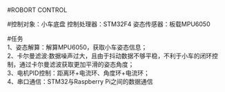 #ROBORT CONTROL

#控制对象：小车底盘
 控制处理器：STM32F4
 姿态传感器：板载MPU6050

#任务  
1、姿态解算：解算MPU6050，获取小车姿态信息；  
2、卡尔曼滤波:数据噪声过大，且由于抖动数据不够平稳，不利于小车的闭环控制，通过卡尔曼滤波获取更加平滑的姿态角度；  
3、电机PID控制：距离环+电流环、角度环+电流环；  
4、串口通信：STM32与Raspberry Pi之间的数据通信  
